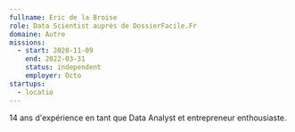 ```yaml
---
fullname: Eric de la Broise
role: Data Scientist auprès de DossierFacile.Fr
domaine: Autre
missions:
  - start: 2020-11-09
    end: 2022-03-31
    status: independent
    employer: Octo
startups:
  - locatio
---
```


14 ans d'expérience en tant que Data Analyst et entrepreneur enthousiaste.

